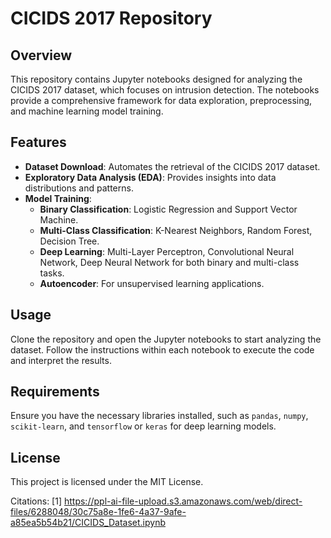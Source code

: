 # CICIDS 2017 Repository

## Overview
This repository contains Jupyter notebooks designed for analyzing the CICIDS 2017 dataset, which focuses on intrusion detection. The notebooks provide a comprehensive framework for data exploration, preprocessing, and machine learning model training.

## Features
- **Dataset Download**: Automates the retrieval of the CICIDS 2017 dataset.
- **Exploratory Data Analysis (EDA)**: Provides insights into data distributions and patterns.
- **Model Training**:
  - **Binary Classification**: Logistic Regression and Support Vector Machine.
  - **Multi-Class Classification**: K-Nearest Neighbors, Random Forest, Decision Tree.
  - **Deep Learning**: Multi-Layer Perceptron, Convolutional Neural Network, Deep Neural Network for both binary and multi-class tasks.
  - **Autoencoder**: For unsupervised learning applications.

## Usage
Clone the repository and open the Jupyter notebooks to start analyzing the dataset. Follow the instructions within each notebook to execute the code and interpret the results.

## Requirements
Ensure you have the necessary libraries installed, such as `pandas`, `numpy`, `scikit-learn`, and `tensorflow` or `keras` for deep learning models.

## License
This project is licensed under the MIT License.

Citations:
[1] https://ppl-ai-file-upload.s3.amazonaws.com/web/direct-files/6288048/30c75a8e-1fe6-4a37-9afe-a85ea5b54b21/CICIDS_Dataset.ipynb


